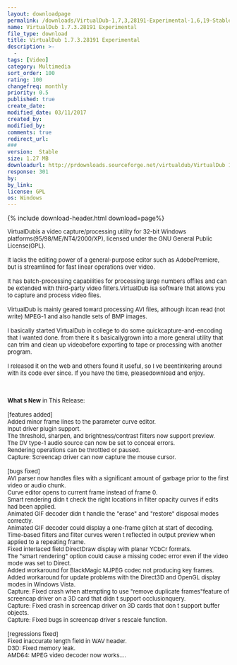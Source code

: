 ```yaml
---
layout: downloadpage
permalink: /downloads/VirtualDub-1,7,3,28191-Experimental-1,6,19-Stable/
name: VirtualDub 1.7.3.28191 Experimental
file_type: download
title: VirtualDub 1.7.3.28191 Experimental
description: >-
  -
tags: [Video]
category: Multimedia
sort_order: 100
rating: 100
changefreq: monthly
priority: 0.5
published: true
create_date: 
modified_date: 03/11/2017
created_by: 
modified_by: 
comments: true
redirect_url: 
### 
version:  Stable
size: 1.27 MB
downloadurl: http://prdownloads.sourceforge.net/virtualdub/VirtualDub 1.7.3.zip
response: 301
by: 
by_link: 
license: GPL 
os: Windows
---
```


{% include download-header.html download=page%}

<p style="fix-download-text !important">
<p><font size="2"><p>VirtualDubis a video capture/processing utility for 32-bit Windows platforms(95/98/ME/NT4/2000/XP), licensed under the GNU General Public License(GPL). <br />
<br />
It lacks the editing power of a general-purpose editor such as AdobePremiere, but is streamlined for fast linear operations over video. <br />
<br />
It has batch-processing capabilities for processing large numbers offiles and can be extended with third-party video filters.VirtualDub isa software that allows you to capture and process video files. <br />
<br />
VirtualDub is mainly geared toward processing AVI files, although itcan read (not write) MPEG-1 and also handle sets of BMP images.<br />
<br />
I basically started VirtualDub in college to do some quickcapture-and-encoding that I wanted done. from there it s basicallygrown into a more general utility that can trim and clean up videobefore exporting to tape or processing with another program. <br />
<br />
I released it on the web and others found it useful, so I ve beentinkering around with its code ever since. If you have the time, pleasedownload and enjoy.</p>
<div class="celltext_big"><br />
<br />
<strong>What s New</strong> in This Release:<br />
<br />
[features added]<br />
Added minor frame lines to the parameter curve editor.<br />
Input driver plugin support.<br />
The threshold, sharpen, and brightness/contrast filters now support preview.<br />
The DV type-1 audio source can now be set to conceal errors.<br />
Rendering operations can be throttled or paused.<br />
Capture: Screencap driver can now capture the mouse cursor. <br />
<br />
[bugs fixed]<br />
AVI parser now handles files with a significant amount of garbage prior to the first video or audio chunk.<br />
Curve editor opens to current frame instead of frame 0.<br />
Smart rendering didn t check the right locations in filter opacity curves if edits had been applied.<br />
Animated GIF decoder didn t handle the "erase" and "restore" disposal modes correctly.<br />
Animated GIF decoder could display a one-frame glitch at start of decoding.<br />
Time-based filters and filter curves weren t reflected in output preview when applied to a repeating frame.<br />
Fixed interlaced field DirectDraw display with planar YCbCr formats.<br />
The "smart rendering" option could cause a missing codec error even if the video mode was set to Direct.<br />
Added workaround for BlackMagic MJPEG codec not producing key frames.<br />
Added workaround for update problems with the Direct3D and OpenGL display modes in Windows Vista.<br />
Capture: Fixed crash when attempting to use "remove duplicate frames"feature of screencap driver on a 3D card that didn t support occlusionquery.<br />
Capture: Fixed crash in screencap driver on 3D cards that don t support buffer objects.<br />
Capture: Fixed bugs in screencap driver s rescale function. <br />
<br />
[regressions fixed]<br />
Fixed inaccurate length field in WAV header.<br />
D3D: Fixed memory leak.<br />
AMD64: MPEG video decoder now works....</div></p></p>
